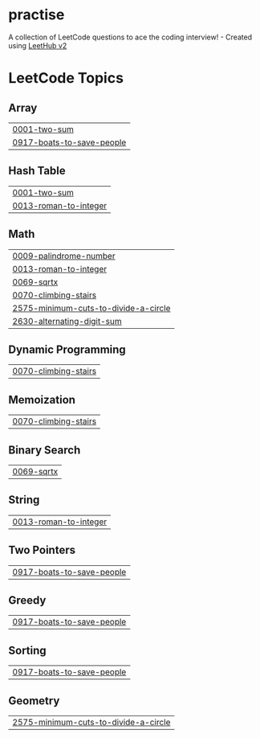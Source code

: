 # practise
A collection of LeetCode questions to ace the coding interview! - Created using [LeetHub v2](https://github.com/arunbhardwaj/LeetHub-2.0)

<!---LeetCode Topics Start-->
# LeetCode Topics
## Array
|  |
| ------- |
| [0001-two-sum](https://github.com/Tamil2005-coder/practise/tree/master/0001-two-sum) |
| [0917-boats-to-save-people](https://github.com/Tamil2005-coder/practise/tree/master/0917-boats-to-save-people) |
## Hash Table
|  |
| ------- |
| [0001-two-sum](https://github.com/Tamil2005-coder/practise/tree/master/0001-two-sum) |
| [0013-roman-to-integer](https://github.com/Tamil2005-coder/practise/tree/master/0013-roman-to-integer) |
## Math
|  |
| ------- |
| [0009-palindrome-number](https://github.com/Tamil2005-coder/practise/tree/master/0009-palindrome-number) |
| [0013-roman-to-integer](https://github.com/Tamil2005-coder/practise/tree/master/0013-roman-to-integer) |
| [0069-sqrtx](https://github.com/Tamil2005-coder/practise/tree/master/0069-sqrtx) |
| [0070-climbing-stairs](https://github.com/Tamil2005-coder/practise/tree/master/0070-climbing-stairs) |
| [2575-minimum-cuts-to-divide-a-circle](https://github.com/Tamil2005-coder/practise/tree/master/2575-minimum-cuts-to-divide-a-circle) |
| [2630-alternating-digit-sum](https://github.com/Tamil2005-coder/practise/tree/master/2630-alternating-digit-sum) |
## Dynamic Programming
|  |
| ------- |
| [0070-climbing-stairs](https://github.com/Tamil2005-coder/practise/tree/master/0070-climbing-stairs) |
## Memoization
|  |
| ------- |
| [0070-climbing-stairs](https://github.com/Tamil2005-coder/practise/tree/master/0070-climbing-stairs) |
## Binary Search
|  |
| ------- |
| [0069-sqrtx](https://github.com/Tamil2005-coder/practise/tree/master/0069-sqrtx) |
## String
|  |
| ------- |
| [0013-roman-to-integer](https://github.com/Tamil2005-coder/practise/tree/master/0013-roman-to-integer) |
## Two Pointers
|  |
| ------- |
| [0917-boats-to-save-people](https://github.com/Tamil2005-coder/practise/tree/master/0917-boats-to-save-people) |
## Greedy
|  |
| ------- |
| [0917-boats-to-save-people](https://github.com/Tamil2005-coder/practise/tree/master/0917-boats-to-save-people) |
## Sorting
|  |
| ------- |
| [0917-boats-to-save-people](https://github.com/Tamil2005-coder/practise/tree/master/0917-boats-to-save-people) |
## Geometry
|  |
| ------- |
| [2575-minimum-cuts-to-divide-a-circle](https://github.com/Tamil2005-coder/practise/tree/master/2575-minimum-cuts-to-divide-a-circle) |
<!---LeetCode Topics End-->